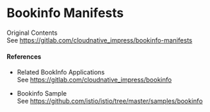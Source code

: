 # Bookinfo Manifests

Original Contents   
See https://gitlab.com/cloudnative_impress/bookinfo-manifests

#### References    

- Related BookInfo Applications    
See https://gitlab.com/cloudnative_impress/bookinfo

- Bookinfo Sample   
See https://github.com/istio/istio/tree/master/samples/bookinfo
